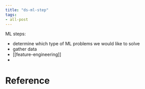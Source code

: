```yaml
---
title: "ds-ml-step"
tags:
- all-post
---
```


ML steps:
- determine which type of ML problems we would like to solve
- gather data
- [[feature-engineering]]
- 

# Reference
